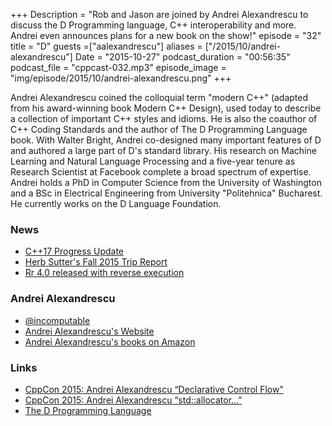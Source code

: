 +++
Description = "Rob and Jason are joined by Andrei Alexandrescu to discuss the D Programming language, C++ interoperability and more. Andrei even announces plans for a new book on the show!"
episode = "32"
title = "D"
guests =["aalexandrescu"]
aliases = ["/2015/10/andrei-alexandrescu"]
Date = "2015-10-27"
podcast_duration = "00:56:35"
podcast_file = "cppcast-032.mp3"
episode_image = "img/episode/2015/10/andrei-alexandrescu.png"
+++

Andrei Alexandrescu coined the colloquial term "modern C++" (adapted from his award-winning book Modern C++ Design), used today to describe a collection of important C++ styles and idioms. He is also the coauthor of C++ Coding Standards and the author of The D Programming Language book. With Walter Bright, Andrei co-designed many important features of D and authored a large part of D's standard library. His research on Machine Learning and Natural Language Processing and a five-year tenure as Research Scientist at Facebook complete a broad spectrum of expertise. Andrei holds a PhD in Computer Science from the University of Washington and a BSc in Electrical Engineering from University "Politehnica" Bucharest. He currently works on the D Language Foundation. 

### News ###

 - [C++17 Progress Update](https://www.reddit.com/r/cpp/comments/3q4agc/c17_progress_update_oct_2015/)
 - [Herb Sutter's Fall 2015 Trip Report](http://herbsutter.com/2015/10/25/2568/)
 - [Rr 4.0 released with reverse execution](http://robert.ocallahan.org/2015/10/rr-40-released-with-reverse-execution.html)
 
### Andrei Alexandrescu ###

 - [@incomputable](https://twitter.com/incomputable)
 - [Andrei Alexandrescu's Website](http://erdani.com/)
 - [Andrei Alexandrescu's books on Amazon](http://amzn.to/1GLaBax)

### Links ###

 - [CppCon 2015: Andrei Alexandrescu “Declarative Control Flow"](https://www.youtube.com/watch?v=WjTrfoiB0MQ)
 - [CppCon 2015: Andrei Alexandrescu “std::allocator...”](https://www.youtube.com/watch?v=LIb3L4vKZ7U)
 - [The D Programming Language](http://dlang.org/)
